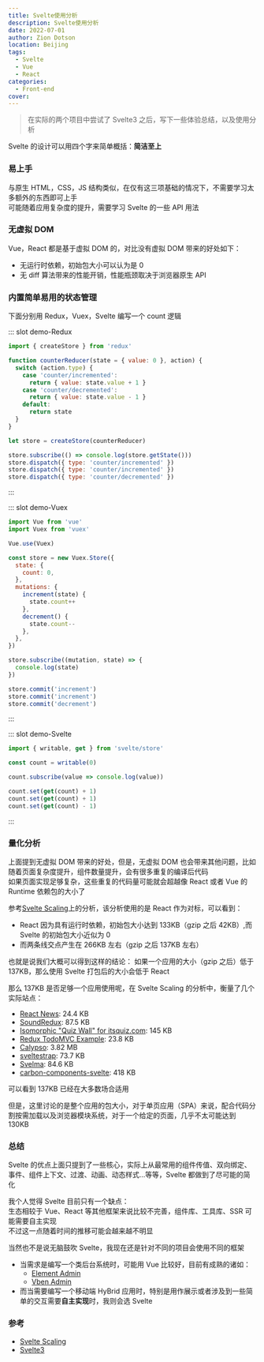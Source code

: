 ```yaml
---
title: Svelte使用分析
description: Svelte使用分析
date: 2022-07-01
author: Zion Dotson
location: Beijing
tags:
  - Svelte
  - Vue
  - React
categories:
  - Front-end
cover:
---
```


> 在实际的两个项目中尝试了 Svelte3 之后，写下一些体验总结，以及使用分析

<!-- more -->

Svelte 的设计可以用四个字来简单概括：**简洁至上**

### 易上手

与原生 HTML，CSS，JS 结构类似，在仅有这三项基础的情况下，不需要学习太多额外的东西即可上手  
可能随着应用复杂度的提升，需要学习 Svelte 的一些 API 用法

### 无虚拟 DOM

Vue，React 都是基于虚拟 DOM 的，对比没有虚拟 DOM 带来的好处如下：

- 无运行时依赖，初始包大小可以认为是 0
- 无 diff 算法带来的性能开销，性能瓶颈取决于浏览器原生 API

### 内置简单易用的状态管理

下面分别用 Redux，Vuex，Svelte 编写一个 count 逻辑

<Util-CodeTab
  key-prefix="demo"
  :code-types="['Redux', 'Vuex', 'Svelte']"
  default-active-code-type="Redux"
/>

::: slot demo-Redux

```jsx
import { createStore } from 'redux'

function counterReducer(state = { value: 0 }, action) {
  switch (action.type) {
    case 'counter/incremented':
      return { value: state.value + 1 }
    case 'counter/decremented':
      return { value: state.value - 1 }
    default:
      return state
  }
}

let store = createStore(counterReducer)

store.subscribe(() => console.log(store.getState()))
store.dispatch({ type: 'counter/incremented' })
store.dispatch({ type: 'counter/incremented' })
store.dispatch({ type: 'counter/decremented' })
```

:::

::: slot demo-Vuex

```js
import Vue from 'vue'
import Vuex from 'vuex'

Vue.use(Vuex)

const store = new Vuex.Store({
  state: {
    count: 0,
  },
  mutations: {
    increment(state) {
      state.count++
    },
    decrement() {
      state.count--
    },
  },
})

store.subscribe((mutation, state) => {
  console.log(state)
})

store.commit('increment')
store.commit('increment')
store.commit('decrement')
```

:::

::: slot demo-Svelte

```js
import { writable, get } from 'svelte/store'

const count = writable(0)

count.subscribe(value => console.log(value))

count.set(get(count) + 1)
count.set(get(count) + 1)
count.set(get(count) - 1)
```

:::

### 量化分析

上面提到无虚拟 DOM 带来的好处，但是，无虚拟 DOM 也会带来其他问题，比如随着页面复杂度提升，组件数量提升，会有很多重复的编译后代码  
如果页面实现足够复杂，这些重复的代码量可能就会超越像 React 或者 Vue 的 Runtime 依赖包的大小了

参考[Svelte Scaling](https://svelte-scaling.acmion.com/#home)上的分析，该分析使用的是 React 作为对标，可以看到：

- React 因为具有运行时依赖，初始包大小达到 133KB（gzip 之后 42KB）,而 Svelte 的初始包大小近似为 0
- 而两条线交点产生在 266KB 左右（gzip 之后 137KB 左右）

也就是说我们大概可以得到这样的结论：
如果一个应用的大小（gzip 之后）低于 137KB，那么使用 Svelte 打包后的大小会低于 React

那么 137KB 是否足够一个应用使用呢，在 Svelte Scaling 的分析中，衡量了几个实际站点：

- [React News](https://github.com/echenley/react-news): 24.4 KB
- [SoundRedux](https://github.com/andrewngu/sound-redux): 87.5 KB
- [Isomorphic "Quiz Wall" for itsquiz.com](https://github.com/WebbyLab/itsquiz-wall): 145 KB
- [Redux TodoMVC Example](https://github.com/reduxjs/redux/tree/master/examples/todomvc): 23.8 KB
- [Calypso](https://github.com/Automattic/wp-calypso): 3.82 MB
- [sveltestrap](https://github.com/bestguy/sveltestrap): 73.7 KB
- [Svelma](https://github.com/c0bra/svelma): 84.6 KB
- [carbon-components-svelte](https://github.com/IBM/carbon-components-svelte): 418 KB

可以看到 137KB 已经在大多数场合适用

但是，这里讨论的是整个应用的包大小，对于单页应用（SPA）来说，配合代码分割按需加载以及浏览器模块系统，对于一个给定的页面，几乎不太可能达到 130KB

### 总结

Svelte 的优点上面只提到了一些核心，实际上从最常用的组件传值、双向绑定、事件、组件上下文、过渡、动画、动态样式...等等，Svelte 都做到了尽可能的简化

我个人觉得 Svelte 目前只有一个缺点：  
生态相较于 Vue、React 等其他框架来说比较不完善，组件库、工具库、SSR 可能需要自主实现  
不过这一点随着时间的推移可能会越来越不明显

当然也不是说无脑鼓吹 Svelte，我现在还是针对不同的项目会使用不同的框架

- 当需求是编写一个类后台系统时，可能用 Vue 比较好，目前有成熟的诸如：
  - [Element Admin](https://panjiachen.github.io/vue-element-admin-site/zh/)
  - [Vben Admin](https://vvbin.cn/doc-next/)
- 而当需要编写一个移动端 HyBrid 应用时，特别是用作展示或者涉及到一些简单的交互需要**自主实现**时，我则会选 Svelte

### 参考

- [Svelte Scaling](https://svelte-scaling.acmion.com/#home)
- [Svelte3](https://svelte.dev/)
